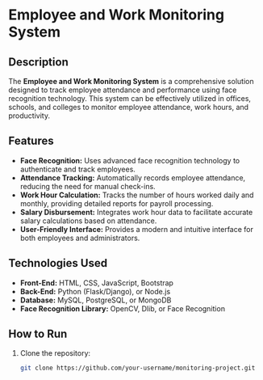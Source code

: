 # Employee and Work Monitoring System

## Description
The **Employee and Work Monitoring System** is a comprehensive solution designed to track employee attendance and performance using face recognition technology. This system can be effectively utilized in offices, schools, and colleges to monitor employee attendance, work hours, and productivity.

## Features
- **Face Recognition:** Uses advanced face recognition technology to authenticate and track employees.
- **Attendance Tracking:** Automatically records employee attendance, reducing the need for manual check-ins.
- **Work Hour Calculation:** Tracks the number of hours worked daily and monthly, providing detailed reports for payroll processing.
- **Salary Disbursement:** Integrates work hour data to facilitate accurate salary calculations based on attendance.
- **User-Friendly Interface:** Provides a modern and intuitive interface for both employees and administrators.

## Technologies Used
- **Front-End:** HTML, CSS, JavaScript, Bootstrap
- **Back-End:** Python (Flask/Django), or Node.js
- **Database:** MySQL, PostgreSQL, or MongoDB
- **Face Recognition Library:** OpenCV, Dlib, or Face Recognition

## How to Run
1. Clone the repository:
   ```bash
   git clone https://github.com/your-username/monitoring-project.git
